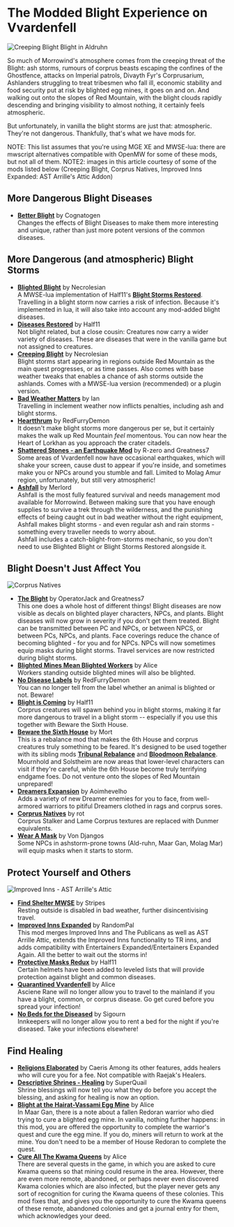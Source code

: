 # The Modded Blight Experience on Vvardenfell

![Creeping Blight Blight in Aldruhn](https://staticdelivery.nexusmods.com/mods/100/images/47904/47904-1588318090-1695244591.png)

So much of Morrowind's atmosphere comes from the creeping threat of the Blight: ash storms, rumours of corprus beasts escaping the confines of the Ghostfence, attacks on Imperial patrols, Divayth Fyr's Corprusarium, Ashlanders struggling to treat tribesmen who fall ill, economic stability and food security put at risk by blighted egg mines, it goes on and on. And walking out onto the slopes of Red Mountain, with the blight clouds rapidly descending and bringing visibility to almost nothing, it certainly feels atmospheric.  

But unfortunately, in vanilla the blight storms are just that: atmospheric. They're not dangerous. Thankfully, that's what we have mods for. 

NOTE: This list assumes that you're using MGE XE and MWSE-lua: there are mwscript alternatives compatible with OpenMW for some of these mods, but not all of them.
NOTE2: images in this article courtesy of some of the mods listed below (Creeping Blight, Corprus Natives, Improved Inns Expanded: AST Arrille's Attic Addon)

## More Dangerous Blight Diseases
- [**Better Blight**](https://www.nexusmods.com/morrowind/mods/48395) by Cognatogen  
Changes the effects of Blight Diseases to make them more interesting and unique, rather than just more potent versions of the common diseases.  

## More Dangerous (and atmospheric) Blight Storms
- [**Blighted Blight**](https://www.nexusmods.com/morrowind/mods/48631) by Necrolesian  
A MWSE-lua implementation of Half11's [**Blight Storms Restored**](https://www.nexusmods.com/morrowind/mods/45558). Travelling in a blight storm now carries a risk of infection. Because it's implemented in lua, it will also take into account any mod-added blight diseases.
- [**Diseases Restored**](https://www.nexusmods.com/morrowind/mods/45228) by Half11  
Not blight related, but a close cousin: Creatures now carry a wider variety of diseases. These are diseases that were in the vanilla game but not assigned to creatures.  
- [**Creeping Blight**](https://www.nexusmods.com/morrowind/mods/47904) by Necrolesian  
Blight storms start appearing in regions outside Red Mountain as the main quest progresses, or as time passes. Also comes with base weather tweaks that enables a chance of ash storms outside the ashlands. Comes with a MWSE-lua version (recommended) or a plugin version.  
- [**Bad Weather Matters**](https://www.nexusmods.com/morrowind/mods/46495?tab=description) by Ian  
Travelling in inclement weather now inflicts penalties, including ash and blight storms.  
- [**Heartthrum**](https://www.nexusmods.com/morrowind/mods/47178) by RedFurryDemon  
It doesn't make blight storms more dangerous per se, but it certainly makes the walk up Red Mountain *feel* momentous. You can now hear the Heart of Lorkhan as you approach the crater citadels.  
- [**Shattered Stones - an Earthquake Mod**](https://www.nexusmods.com/morrowind/mods/45105) by R-zero and Greatness7  
Some areas of Vvardenfell now have occasional earthquakes, which will shake your screen, cause dust to appear if you're inside, and sometimes make you or NPCs around you stumble and fall. Limited to Molag Amur region, unfortunately, but still very atmospheric!  
- [**Ashfall**](https://www.nexusmods.com/morrowind/mods/49057) by Merlord  
Ashfall is the most fully featured survival and needs management mod available for Morrowind. Between making sure that you have enough supplies to survive a trek through the wilderness, and the punishing effects of being caught out in bad weather without the right equipment, Ashfall makes blight storms - and even regular ash and rain storms - something every traveller needs to worry about.  
Ashfall includes a catch-blight-from-storms mechanic, so you don't need to use Blighted Blight or Blight Storms Restored alongside it.

## Blight Doesn't Just Affect You
![Corprus Natives](https://staticdelivery.nexusmods.com/mods/100/images/45674/45674-1526611451-1056904407.jpeg)

- [**The Blight**](https://www.nexusmods.com/morrowind/mods/49504) by OperatorJack and Greatness7  
This one does a whole host of different things! Blight diseases are now visible as decals on blighted player characters, NPCs, and plants. Blight diseases will now grow in severity if you don't get them treated. Blight can be transmitted between PC and NPCs, or between NPCS, or between PCs, NPCs, and plants. Face coverings reduce the chance of becoming blighted - for you and for NPCs. NPCs will now sometimes equip masks during blight storms. Travel services are now restricted during blight storms.  
- [**Blighted Mines Mean Blighted Workers**](https://www.nexusmods.com/morrowind/mods/33920) by Alice  
Workers standing outside blighted mines will also be blighted.  
- [**No Disease Labels**](https://www.nexusmods.com/morrowind/mods/48295) by RedFurryDemon  
You can no longer tell from the label whether an animal is blighted or not. Beware!  
- [**Blight is Coming**](https://www.nexusmods.com/morrowind/mods/47649) by Half11   
Corprus creatures will spawn behind you in blight storms, making it far more dangerous to travel in a blight storm -- especially if you use this together with Beware the Sixth House.   
- [**Beware the Sixth House**](https://www.nexusmods.com/morrowind/mods/46036) by Mort   
This is a rebalance mod that makes the 6th House and corprus creatures truly something to be feared. It's designed to be used together with its sibling mods [**Tribunal Rebalance**](https://www.nexusmods.com/morrowind/mods/45713) and [**Bloodmoon Rebalance**](https://www.nexusmods.com/morrowind/mods/45714). Mournhold and Solstheim are now areas that lower-level characters can visit if they're careful, while the 6th House become truly terrifying endgame foes. Do not venture onto the slopes of Red Mountain unprepared!
- [**Dreamers Expansion**](https://www.nexusmods.com/morrowind/mods/42990) by Aoimhevelho  
Adds a variety of new Dreamer enemies for you to face, from well-armored warriors to pitiful Dreamers clothed in rags and corprus sores.
- [**Corprus Natives**](https://www.nexusmods.com/morrowind/mods/45674) by rot  
Corprus Stalker and Lame Corprus textures are replaced with Dunmer equivalents.  
- [**Wear A Mask**](https://www.nexusmods.com/morrowind/mods/49240) by Von Djangos  
Some NPCs in ashstorm-prone towns (Ald-ruhn, Maar Gan, Molag Mar) will equip masks when it starts to storm.

## Protect Yourself and Others
![Improved Inns - AST Arrille's Attic](https://staticdelivery.nexusmods.com/mods/100/images/36017-1-1292084856.jpg)

- [**Find Shelter MWSE**](https://www.nexusmods.com/morrowind/mods/48583) by Stripes  
Resting outside is disabled in bad weather, further disincentivising travel.  
- [**Improved Inns Expanded**](https://www.nexusmods.com/morrowind/mods/48610) by RandomPal  
This mod merges Improved Inns and The Publicans as well as AST Arrille Attic, extends the Improved Inns functionality to TR inns, and adds compatibility with Entertainers Expanded/Entertainers Expanded Again. All the better to wait out the storms in!
- [**Protective Masks Redux**](https://www.nexusmods.com/morrowind/mods/47068) by Half11  
Certain helmets have been added to leveled lists that will provide protection against blight and common diseases.   
- [**Quarantined Vvardenfell**](https://www.nexusmods.com/morrowind/mods/47335) by Alice  
Asciene Rane will no longer allow you to travel to the mainland if you have a blight, common, or corprus disease. Go get cured before you spread your infection!  
- [**No Beds for the Diseased**](https://www.nexusmods.com/morrowind/mods/49232) by Sigourn  
Innkeepers will no longer allow you to rent a bed for the night if you're diseased. Take your infections elsewhere!  

## Find Healing
- [**Religions Elaborated**](https://www.nexusmods.com/morrowind/mods/47843) by Caeris 
Among its other features, adds healers who will cure you for a fee. Not compatible with Raejak's Healers.  
- [**Descriptive Shrines - Healing**](https://www.nexusmods.com/morrowind/mods/46119) by SuperQuail  
Shrine blessings will now tell you what they do before you accept the blessing, and asking for healing is now an option.  
- [**Blight at the Hairat-Vassami Egg Mine**](https://www.nexusmods.com/morrowind/mods/47589) by Alice  
In Maar Gan, there is a note about a fallen Redoran warrior who died trying to cure a blighted egg mine. In vanilla, nothing further happens: in this mod, you are offered the opportunity to complete the warrior's quest and cure the egg mine. If you do, miners will return to work at the mine. You don't need to be a member of House Redoran to complete the quest.  
- [**Cure All The Kwama Queens**](https://www.nexusmods.com/morrowind/mods/49879) by Alice  
There are several quests in the game, in which you are asked to cure Kwama queens so that mining could resume in the area. However, there are even more remote, abandoned, or perhaps never even discovered Kwama colonies which are also infected, but the player never gets any sort of recognition for curing the Kwama queens of these colonies. This mod fixes that, and gives you the opportunity to cure the Kwama queens of these remote, abandoned colonies and get a journal entry for them, which acknowledges your deed.
